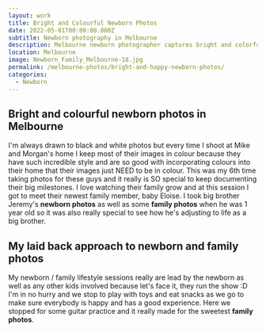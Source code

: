 ```yaml
---
layout: work
title: Bright and Colourful Newborn Photos
date: 2022-05-01T00:00:00.000Z
subtitle: Newborn photography in Melbourne
description: Melbourne newborn photographer captures bright and colorful newborn photos. Natural newborn photography session with family including big brother and beautiful home styling.
location: Melbourne
image: Newborn_Family_Melbourne-18.jpg
permalink: /melbourne-photos/bright-and-happy-newborn-photos/
categories:
  - Newborn
---
```


## Bright and colourful newborn photos in Melbourne

I'm always drawn to black and white photos but every time I shoot at Mike and Morgan's home I keep most of their images in colour because they have such incredible style and are so good with incorporating colours into their home that their images just NEED to be in colour. This was my 6th time taking photos for these guys and it really is SO special to keep documenting their big milestones. I love watching their family grow and at this session I got to meet their newest family member, baby Eloise. I took big brother Jeremy's **newborn photos** as well as some **family photos** when he was 1 year old so it was also really special to see how he's adjusting to life as a big brother.

## My laid back approach to newborn and family photos

My newborn / family lifestyle sessions really are lead by the newborn as well as any other kids involved because let's face it, they run the show :D I'm in no hurry and we stop to play with toys and eat snacks as we go to make sure everybody is happy and has a good experience. Here we stopped for some guitar practice and it really made for the sweetest **family photos**.
